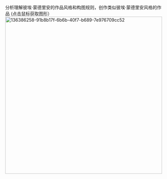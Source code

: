 分析理解彼埃·蒙德里安的作品风格和构图规则，创作类似彼埃·蒙德里安风格的作品 (点击鼠标获取图形）
<img width="500" alt="136386258-91b8b17f-6b6b-40f7-b689-7e976709cc52" src="https://user-images.githubusercontent.com/90957569/137847784-0d81b8e6-251e-4a9d-b329-7736e6562813.png">


